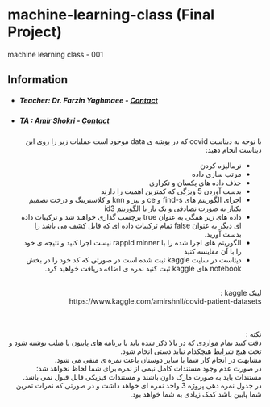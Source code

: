# machine-learning-class (Final Project)
machine learning class - 001

## Information
* ##### Teacher: Dr. Farzin Yaghmaee - [Contact](mailto:f_yaghmaee@semnan.ac.ir)
* ##### TA : Amir Shokri - [Contact](mailto:amirshokri@semnan.ac.ir)


<div dir="rtl">
  
  با توجه به دیتاست covid که در پوشه ی data موجود است عملیات زیر را روی این دیتاست انجام دهید:
  - نرمالیزه کردن
  - مرتب سازی داده
  - حذف داده های یکسان و تکراری
  - بدست آوردن 5 ویژگی که کمترین اهمیت را دارند
  -  اجرای الگوریتم های find-s و ce و بیز و knn و کلاسترینگ و درخت تصمیم یکبار به صورت تصادفی و یک بار با الگوریتم id3
  - داده های زیر همگی به عنوان true برچسب گذاری خواهند شد و ترکیبات داده ای دیگر به عنوان false تمام ترکیبات داده ای که قابل کشف می باشد را بدست آورید.
  - الگوریتم های اجرا شده را با rappid minner نیست اجرا کنید و نتیجه ی خود را با آن مقایسه کنید
  - دیتاست در سایت kaggle ثبت شده است در صورتی که کد خود را در بخش notebook های kaggle ثبت کنید نمره ی اضافه دریافت خواهید کرد.
  
  
<br />
  لینک kaggle
  : 
  <br />
  https://www.kaggle.com/amirshnll/covid-patient-datasets
  
  <br /><br />
نکته :
  <br />
  دقت کنید تمام مواردی که در بالا ذکر شده باید با برنامه های پایتون یا متلب نوشته شود و تحت هیچ شرایط هیچکدام نباید دستی انجام شود.
  <br />
  مشابهت در انجام کار شما با سایر دوستان باعث نمره ی منفی می شود.
  <br />
  در صورت عدم وجود مستندات کامل نیمی از نمره برای شما لحاظ نخواهد شد؛ مستندات باید به صورت مارک داون باشند و مستندات فیزیکی قابل قبول نمی باشد.
  <br />
  در جدول نمره دهی پروژه 3 واحد نمره ای خواهد داشت و در صورتی که نمرات تمرین شما پایین باشد کمک زیادی به شما خواهد بود.
  
</div>
